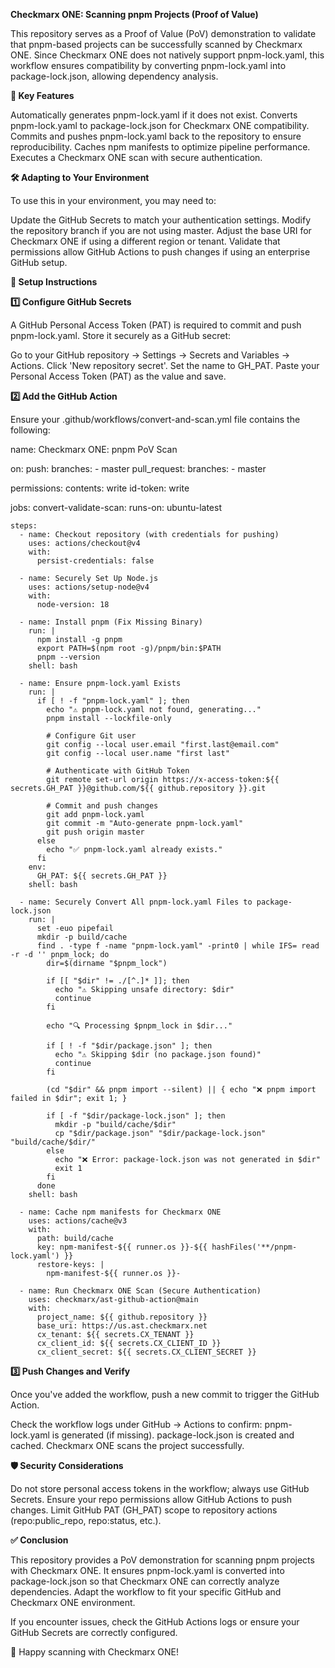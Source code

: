 ******Checkmarx ONE: Scanning pnpm Projects (Proof of Value)******

This repository serves as a Proof of Value (PoV) demonstration to validate that pnpm-based projects can be successfully scanned by Checkmarx ONE. Since Checkmarx ONE does not natively support pnpm-lock.yaml, this workflow ensures compatibility by converting pnpm-lock.yaml into package-lock.json, allowing dependency analysis.

****📌 Key Features****

Automatically generates pnpm-lock.yaml if it does not exist.
Converts pnpm-lock.yaml to package-lock.json for Checkmarx ONE compatibility.
Commits and pushes pnpm-lock.yaml back to the repository to ensure reproducibility.
Caches npm manifests to optimize pipeline performance.
Executes a Checkmarx ONE scan with secure authentication.

****🛠️ Adapting to Your Environment****

To use this in your environment, you may need to:

Update the GitHub Secrets to match your authentication settings.
Modify the repository branch if you are not using master.
Adjust the base URI for Checkmarx ONE if using a different region or tenant.
Validate that permissions allow GitHub Actions to push changes if using an enterprise GitHub setup.

****🔧 Setup Instructions****

**1️⃣ Configure GitHub Secrets**

A GitHub Personal Access Token (PAT) is required to commit and push pnpm-lock.yaml. Store it securely as a GitHub secret:

Go to your GitHub repository → Settings → Secrets and Variables → Actions.
Click 'New repository secret'.
Set the name to GH_PAT.
Paste your Personal Access Token (PAT) as the value and save.

**2️⃣ Add the GitHub Action**

Ensure your .github/workflows/convert-and-scan.yml file contains the following:

name: Checkmarx ONE: pnpm PoV Scan

on:
  push:
    branches:
      - master
  pull_request:
      branches:
        - master

permissions:
  contents: write
  id-token: write

jobs:
  convert-validate-scan:
    runs-on: ubuntu-latest

    steps:
      - name: Checkout repository (with credentials for pushing)
        uses: actions/checkout@v4
        with:
          persist-credentials: false

      - name: Securely Set Up Node.js
        uses: actions/setup-node@v4
        with:
          node-version: 18

      - name: Install pnpm (Fix Missing Binary)
        run: |
          npm install -g pnpm
          export PATH=$(npm root -g)/pnpm/bin:$PATH
          pnpm --version
        shell: bash

      - name: Ensure pnpm-lock.yaml Exists
        run: |
          if [ ! -f "pnpm-lock.yaml" ]; then
            echo "⚠️ pnpm-lock.yaml not found, generating..."
            pnpm install --lockfile-only
            
            # Configure Git user
            git config --local user.email "first.last@email.com"
            git config --local user.name "first last"

            # Authenticate with GitHub Token
            git remote set-url origin https://x-access-token:${{ secrets.GH_PAT }}@github.com/${{ github.repository }}.git

            # Commit and push changes
            git add pnpm-lock.yaml
            git commit -m "Auto-generate pnpm-lock.yaml"
            git push origin master
          else
            echo "✅ pnpm-lock.yaml already exists."
          fi
        env:
          GH_PAT: ${{ secrets.GH_PAT }}
        shell: bash

      - name: Securely Convert All pnpm-lock.yaml Files to package-lock.json
        run: |
          set -euo pipefail
          mkdir -p build/cache
          find . -type f -name "pnpm-lock.yaml" -print0 | while IFS= read -r -d '' pnpm_lock; do
            dir=$(dirname "$pnpm_lock")

            if [[ "$dir" != ./[^.]* ]]; then
              echo "⚠️ Skipping unsafe directory: $dir"
              continue
            fi

            echo "🔍 Processing $pnpm_lock in $dir..."

            if [ ! -f "$dir/package.json" ]; then
              echo "⚠️ Skipping $dir (no package.json found)"
              continue
            fi

            (cd "$dir" && pnpm import --silent) || { echo "❌ pnpm import failed in $dir"; exit 1; }

            if [ -f "$dir/package-lock.json" ]; then
              mkdir -p "build/cache/$dir"
              cp "$dir/package.json" "$dir/package-lock.json" "build/cache/$dir/"
            else
              echo "❌ Error: package-lock.json was not generated in $dir"
              exit 1
            fi
          done
        shell: bash

      - name: Cache npm manifests for Checkmarx ONE
        uses: actions/cache@v3
        with:
          path: build/cache
          key: npm-manifest-${{ runner.os }}-${{ hashFiles('**/pnpm-lock.yaml') }}
          restore-keys: |
            npm-manifest-${{ runner.os }}-

      - name: Run Checkmarx ONE Scan (Secure Authentication)
        uses: checkmarx/ast-github-action@main
        with:
          project_name: ${{ github.repository }}
          base_uri: https://us.ast.checkmarx.net
          cx_tenant: ${{ secrets.CX_TENANT }}
          cx_client_id: ${{ secrets.CX_CLIENT_ID }}
          cx_client_secret: ${{ secrets.CX_CLIENT_SECRET }}

**3️⃣ Push Changes and Verify**

Once you've added the workflow, push a new commit to trigger the GitHub Action.

Check the workflow logs under GitHub → Actions to confirm:
pnpm-lock.yaml is generated (if missing).
package-lock.json is created and cached.
Checkmarx ONE scans the project successfully.

****🛡️ Security Considerations****

Do not store personal access tokens in the workflow; always use GitHub Secrets.
Ensure your repo permissions allow GitHub Actions to push changes.
Limit GitHub PAT (GH_PAT) scope to repository actions (repo:public_repo, repo:status, etc.).

****✅ Conclusion****

This repository provides a PoV demonstration for scanning pnpm projects with Checkmarx ONE. It ensures pnpm-lock.yaml is converted into package-lock.json so that Checkmarx ONE can correctly analyze dependencies. Adapt the workflow to fit your specific GitHub and Checkmarx ONE environment.

If you encounter issues, check the GitHub Actions logs or ensure your GitHub Secrets are correctly configured.

🚀 Happy scanning with Checkmarx ONE!
